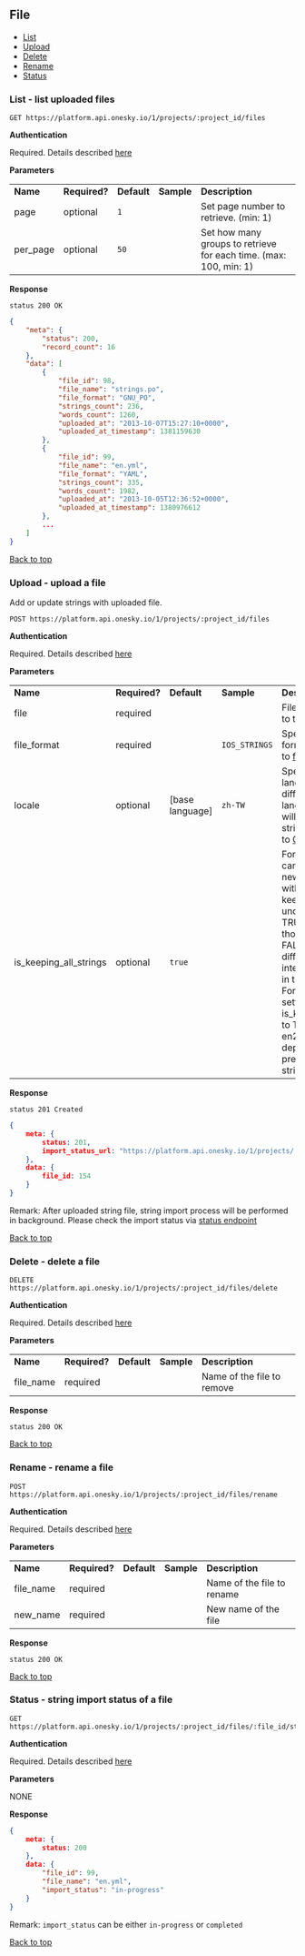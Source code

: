 ## File
- [List](#list---list-uploaded-files)
- [Upload](#upload---upload-a-file)
- [Delete](#delete---delete-a-file)
- [Rename](#rename---rename-a-file)
- [Status](#status---string-import-status-of-a-file)


### List - list uploaded files

    GET https://platform.api.onesky.io/1/projects/:project_id/files

**Authentication**

Required. Details described [here](/README.md#authentication)

**Parameters**

<table>
    <tr>
        <td><strong>Name</strong></td>
        <td><strong>Required?</strong></td>
        <td><strong>Default</strong></td>
        <td><strong>Sample</strong></td>
        <td><strong>Description</strong></td>
    </tr>
    <tr>
        <td>page</td>
        <td>optional</td>
        <td><code>1</code></td>
        <td></td>
        <td>Set page number to retrieve. (min: 1)</td>
    </tr>
    <tr>
        <td>per_page</td>
        <td>optional</td>
        <td><code>50</code></td>
        <td></td>
        <td>Set how many groups to retrieve for each time. (max: 100, min: 1)</td>
    </tr>
</table>

**Response**

```
status 200 OK
```
``` json
{
    "meta": {
        "status": 200,
        "record_count": 16
    },
    "data": [
        {
            "file_id": 98,
            "file_name": "strings.po",
            "file_format": "GNU_PO",
            "strings_count": 236,
            "words_count": 1260,
            "uploaded_at": "2013-10-07T15:27:10+0000",
            "uploaded_at_timestamp": 1381159630
        },
        {
            "file_id": 99,
            "file_name": "en.yml",
            "file_format": "YAML",
            "strings_count": 335,
            "words_count": 1982,
            "uploaded_at": "2013-10-05T12:36:52+0000",
            "uploaded_at_timestamp": 1380976612
        },
        ...
    ]
}
```
[Back to top](#file)


### Upload - upload a file
Add or update strings with uploaded file.

    POST https://platform.api.onesky.io/1/projects/:project_id/files

**Authentication**

Required. Details described [here](/README.md#authentication)

**Parameters**

<table>
    <tr>
        <td><strong>Name</strong></td>
        <td><strong>Required?</strong></td>
        <td><strong>Default</strong></td>
        <td><strong>Sample</strong></td>
        <td><strong>Description</strong></td>
    </tr>
    <tr>
        <td>file</td>
        <td>required</td>
        <td></td>
        <td></td>
        <td>File contains strings to translate</td>
    </tr>
    <tr>
        <td>file_format</td>
        <td>required</td>
        <td></td>
        <td><code>IOS_STRINGS</code></td>
        <td>Specify the input format. Please refer to <a href="/reference/format.md">format list</a></td>
    </tr>
    <tr>
        <td>locale</td>
        <td>optional</td>
        <td>[base language]</td>
        <td><code>zh-TW</code></td>
        <td>Specify the input language. If locale is different from base language, the strings will add to translation strings. Please refer to <a href="/resources/locale.md">GET locales</a></td>
    </tr>
    <tr>
        <td>is_keeping_all_strings</td>
        <td>optional</td>
        <td><code>true</code></td>
        <td></td>
        <td>For strings that cannot be found in newly uploaded file with same filename, keep those strings unchange if set to TRUE. Deprecate those strings if set to FALSE. Notice that different files will not interfere each other in the same project. For example, with setting is_keeping_all_strings to TRUE, uploading en2.po will not deprecate strings of previously uploaded string file en.po</td>
    </tr>
</table>

**Response**

```
status 201 Created
```
``` json
{
    meta: {
        status: 201,
        import_status_url: "https://platform.api.onesky.io/1/projects/:project_id/files/154/status"
    },
    data: {
        file_id: 154
    }
}
```
Remark: After uploaded string file, string import process will be performed in background. Please check the import status via [status endpoint](#status---string-import-status-of-a-file)

[Back to top](#file)


### Delete - delete a file

    DELETE https://platform.api.onesky.io/1/projects/:project_id/files/delete

**Authentication**

Required. Details described [here](/README.md#authentication)

**Parameters**

<table>
    <tr>
        <td><strong>Name</strong></td>
        <td><strong>Required?</strong></td>
        <td><strong>Default</strong></td>
        <td><strong>Sample</strong></td>
        <td><strong>Description</strong></td>
    </tr>
    <tr>
        <td>file_name</td>
        <td>required</td>
        <td></td>
        <td></td>
        <td>Name of the file to remove</td>
    </tr>
</table>

**Response**

```
status 200 OK
```
[Back to top](#file)


### Rename - rename a file

    POST https://platform.api.onesky.io/1/projects/:project_id/files/rename

**Authentication**

Required. Details described [here](/README.md#authentication)

**Parameters**

<table>
    <tr>
        <td><strong>Name</strong></td>
        <td><strong>Required?</strong></td>
        <td><strong>Default</strong></td>
        <td><strong>Sample</strong></td>
        <td><strong>Description</strong></td>
    </tr>
    <tr>
        <td>file_name</td>
        <td>required</td>
        <td></td>
        <td></td>
        <td>Name of the file to rename</td>
    </tr>
    <tr>
        <td>new_name</td>
        <td>required</td>
        <td></td>
        <td></td>
        <td>New name of the file</td>
    </tr>
</table>

**Response**

```
status 200 OK
```
[Back to top](#file)


### Status - string import status of a file

    GET https://platform.api.onesky.io/1/projects/:project_id/files/:file_id/status

**Authentication**

Required. Details described [here](/README.md#authentication)

**Parameters**

NONE

**Response**

``` json
{
    meta: {
        status: 200
    },
    data: {
        "file_id": 99,
        "file_name": "en.yml",
        "import_status": "in-progress"
    }
}
```
Remark: `import_status` can be either `in-progress` or `completed`

[Back to top](#file)
